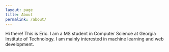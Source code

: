 ```yaml
---
layout: page
title: About
permalink: /about/
---
```

<p>
    Hi there! This is Eric. I am a MS student in Computer Science at Georgia Institute of Technology. I am mainly interested in machine learning and web development.
</p>  
